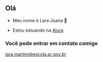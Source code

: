 ## Olá

 - Meu nome é Lara Joana 💖
 
 - Estou estuando na [Alura](https://www.alura.com.br)

  ### Vocẽ pode entrar em contato comigo
  lara.martim@escola.pr.gov.br

 


